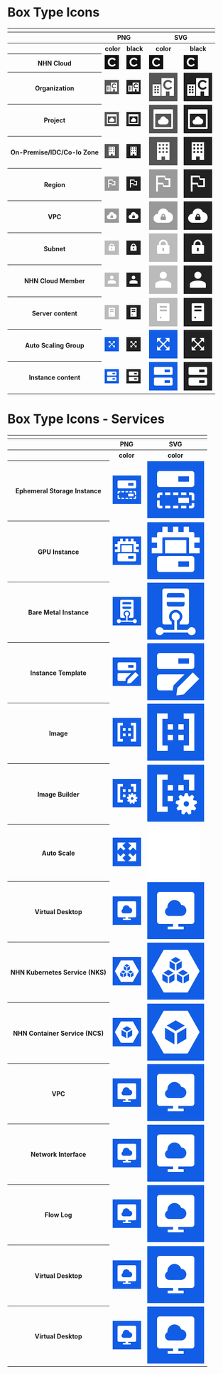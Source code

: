 # Box Type Icons

<table>
    <tr>
    	<th colspan="5"></th>
    </tr>
    <tr>
        <th></th>
        <th colspan="2">PNG</th>
        <th colspan="2">SVG</th>
    </tr>
    <tr>
        <th></th>
        <th>color</th>
        <th>black</th>
        <th>color</th>
        <th>black</th>
    </tr>
    <tr>
        <th>NHN Cloud</th>
        <td><img src="/files/box_type/color/General_Resources_Groups_NHN_Cloud.png"></td>
        <td><img src="/files/box_type/color/General_Resources_Groups_NHN_Cloud.png"></td>
        <td><img src="/files/box_type/color/General_Resources_Groups_NHN_Cloud.png"></td>
        <td><img src="/files/box_type/color/General_Resources_Groups_NHN_Cloud.png"></td>
    </tr>   
    <tr>
        <th>Organization</th>
        <td><img src="/files/box_type/color/General_Resources_Groups_Organization.png"></td>
        <td><img src="/files/box_type/black/General_Resources_Groups_Organization.png"></td>
        <td><img src="/files/box_type/color/General_Resources_Groups_Organization.svg"></td>
         <td><img src="/files/box_type/black/General_Resources_Groups_Organization.svg"></td>
    </tr>
    <tr>
        <th>Project</th>
        <td><img src="/files/box_type/color/General_Resources_Groups_Project.png"></td>
        <td><img src="/files/box_type/black/General_Resources_Groups_Project.png"></td>
        <td><img src="/files/box_type/color/General_Resources_Groups_Project.svg"></td>
         <td><img src="/files/box_type/black/General_Resources_Groups_Project.svg"></td>
    </tr>
    <tr>
        <th>On-Premise/IDC/Co-lo Zone</th>
        <td><img src="/files/box_type/color/General_Resources_Groups_On_Premise.png"></td>
        <td><img src="/files/box_type/black/General_Resources_Groups_On_Premise.png"></td>
        <td><img src="/files/box_type/color/General_Resources_Groups_On_Premise.svg"></td>
         <td><img src="/files/box_type/black/General_Resources_Groups_On_Premise.svg"></td>
    </tr>
    <tr>
        <th>Region</th>
        <td><img src="/files/box_type/color/General_Resources_Groups_Region.png"></td>
        <td><img src="/files/box_type/black/General_Resources_Groups_Region.png"></td>
        <td><img src="/files/box_type/color/General_Resources_Groups_Region.svg"></td>
         <td><img src="/files/box_type/black/General_Resources_Groups_Region.svg"></td>
    </tr>
    <tr>
        <th>VPC</th>
        <td><img src="/files/box_type/color/General_Resources_Groups_VPC.png"></td>
        <td><img src="/files/box_type/black/General_Resources_Groups_VPC.png"></td>
        <td><img src="/files/box_type/color/General_Resources_Groups_VPC.svg"></td>
         <td><img src="/files/box_type/black/General_Resources_Groups_VPC.svg"></td>
    </tr>
    <tr>
        <th>Subnet</th>
        <td><img src="/files/box_type/color/General_Resources_Groups_Private subnet.png"></td>
        <td><img src="/files/box_type/black/General_Resources_Groups_Private subnet.png"></td>
        <td><img src="/files/box_type/color/General_Resources_Groups_Private subnet.svg"></td>
         <td><img src="/files/box_type/black/General_Resources_Groups_Private subnet.svg"></td>
    </tr>
    <tr>
        <th>NHN Cloud Member</th>
        <td><img src="/files/box_type/color/General_Resources_Groups_NHNCloud_Member.png"></td>
        <td><img src="/files/box_type/black/General_Resources_Groups_NHNCloud_Member.png"></td>
        <td><img src="/files/box_type/color/General_Resources_Groups_NHNCloud_Member.svg"></td>
         <td><img src="/files/box_type/black/General_Resources_Groups_NHNCloud_Member.svg"></td>
    </tr>
    <tr>
        <th>Server content</th>
        <td><img src="/files/box_type/color/General_Resources_Server_content.png"></td>
        <td><img src="/files/box_type/black/General_Resources_Server_content.png"></td>
        <td><img src="/files/box_type/color/General_Resources_Server_content.svg"></td>
         <td><img src="/files/box_type/black/General_Resources_Server_content.svg"></td>
    </tr>
        <tr>
        <th>Auto Scaling Group</th>
        <td><img src="/files/box_type/color/General_Resources_Groups_Auto_Scaling_Group.png"></td>
        <td><img src="/files/box_type/black/General_Resources_Groups_Auto_Scaling_Group.png"></td>
        <td><img src="/files/box_type/color/General_Resources_Groups_Auto_Scaling_Group.svg"></td>
         <td><img src="/files/box_type/black/General_Resources_Groups_Auto_Scaling_Group.svg"></td>
    </tr>   
    <tr>
        <th>Instance content</th>
        <td><img src="/files/box_type/color/IaaS-Compute-Instance.png"></td>
        <td><img src="/files/box_type/black/IaaS-Compute-Instance.png"></td>
        <td><img src="/files/box_type/color/IaaS-Compute-Instance.svg"></td>
        <td><img src="/files/box_type/black/IaaS-Compute-Instance.svg"></td>
    </tr>
    </table>

# Box Type Icons - Services
<table>
    <tr>
    	<th colspan="5"></th>
    </tr>
    <tr>
        <th></th>
        <th colspan="1">PNG</th>
        <th colspan="1">SVG</th>
    </tr>
    <tr>
        <th></th>
        <th>color</th>
        <th>color</th>
    </tr>
        <tr>
        <th>Ephemeral Storage Instance</th>
        <td><img src="/files/box_type/color/ic-compute-ephemeral_storage_instance-box.png"></td>
        <td><img src="/files/box_type/color/ic-compute-ephemeral_storage_instance-box.svg"></td>
    </tr>
        <tr>
        <th>GPU Instance</th>
        <td><img src="/files/box_type/color/ic-compute-gpu_instance-box.png"></td>
        <td><img src="/files/box_type/color/ic-compute-gpu_instance-box.svg"></td>
    </tr>
        <tr>
        <th>Bare Metal Instance</th>
        <td><img src="/files/box_type/color/ic-compute-bare_metal_instance-box.png"></td>
        <td><img src="/files/box_type/color/ic-compute-bare_metal_instance-box.svg"></td>
    </tr>
        <tr>
        <th>Instance Template</th>
        <td><img src="/files/box_type/color/ic-compute-instance_template-box.png"></td>
        <td><img src="/files/box_type/color/ic-compute-instance_template-box.svg"></td>
    </tr>
        <tr>
        <th>Image</th>
        <td><img src="/files/box_type/color/ic-compute-image-box.png"></td>
        <td><img src="/files/box_type/color/ic-compute-image-box.svg"></td>
    </tr>
        <tr>
        <th>Image Builder</th>
        <td><img src="/files/box_type/color/ic-compute-image_builder-box.png"></td>
        <td><img src="/files/box_type/color/ic-compute-image_builder-box.svg"></td>
    </tr>
        <tr>
        <th>Auto Scale</th>
        <td><img src="/files/box_type/color/ic-compute-auto_scale-box.png"></td>
        <td><img src="/files/box_type/color/ic-compute-auto_scale-box.svg"></td>
    </tr>
        <tr>
        <th>Virtual Desktop</th>
        <td><img src="/files/box_type/color/ic-compute-virtual_desktop-box.png"></td>
        <td><img src="/files/box_type/color/ic-compute-virtual_desktop-box.svg"></td>
    </tr>
            <tr>
        <th>NHN Kubernetes Service (NKS)</th>
        <td><img src="/files/box_type/color/ic-container-nks-box.png"></td>
        <td><img src="/files/box_type/color/ic-container-nks-box.svg"></td>
    </tr>
            <tr>
        <th>NHN Container Service (NCS)</th>
        <td><img src="/files/box_type/color/ic-container-ncs-box.png"></td>
        <td><img src="/files/box_type/color/ic-container-ncs-box.svg"></td>
    </tr>
            <tr>
        <th>VPC</th>
        <td><img src="/files/box_type/color/ic-compute-virtual_desktop-box.png"></td>
        <td><img src="/files/box_type/color/ic-compute-virtual_desktop-box.svg"></td>
    </tr>
            <tr>
        <th>Network Interface</th>
        <td><img src="/files/box_type/color/ic-compute-virtual_desktop-box.png"></td>
        <td><img src="/files/box_type/color/ic-compute-virtual_desktop-box.svg"></td>
    </tr>
            <tr>
        <th>Flow Log</th>
        <td><img src="/files/box_type/color/ic-compute-virtual_desktop-box.png"></td>
        <td><img src="/files/box_type/color/ic-compute-virtual_desktop-box.svg"></td>
    </tr>
            <tr>
        <th>Virtual Desktop</th>
        <td><img src="/files/box_type/color/ic-compute-virtual_desktop-box.png"></td>
        <td><img src="/files/box_type/color/ic-compute-virtual_desktop-box.svg"></td>
    </tr>
            <tr>
        <th>Virtual Desktop</th>
        <td><img src="/files/box_type/color/ic-compute-virtual_desktop-box.png"></td>
        <td><img src="/files/box_type/color/ic-compute-virtual_desktop-box.svg"></td>
    </tr>

    
</table>
